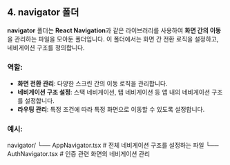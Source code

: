 ## 4. navigator 폴더

**navigator** 폴더는 **React Navigation**과 같은 라이브러리를 사용하여 **화면 간의 이동**을 관리하는 파일을 모아둔 폴더입니다. 이 폴더에서는 화면 간 전환 로직을 설정하고, 네비게이션 구조를 정의합니다.

### 역할:

- **화면 전환 관리**: 다양한 스크린 간의 이동 로직을 관리합니다.
- **네비게이션 구조 설정**: 스택 네비게이션, 탭 네비게이션 등 앱 내의 네비게이션 구조를 설정합니다.
- **라우팅 관리**: 특정 조건에 따라 특정 화면으로 이동할 수 있도록 설정합니다.

### 예시:

navigator/ └── AppNavigator.tsx # 전체 네비게이션 구조를 설정하는 파일 └── AuthNavigator.tsx # 인증 관련 화면의 네비게이션 관리
